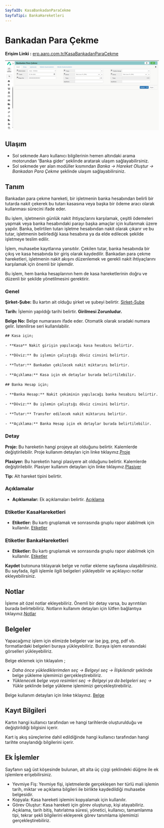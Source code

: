```yaml
---
SayfaID: KasaBankadanParaCekme
SayfaTipi: BankaHareketleri
---
```


# Bankadan Para Çekme

**Erişim Linki :** [erp.aaro.com.tr/KasaBankadanParaCekme](erp.aaro.com.tr/KasaBankadanParaCekme)

![Bankadan para çekme](bankadan-para-cekme.png "Bankadan para çekme")

## Ulaşım

- Sol sekmede Aaro kullanıcı bilgilerinin hemen altındaki arama motorundan 'Banka gider' şeklinde aratarak ulaşım sağlayabilirsiniz.
- Sol sekmede yer alan modüller kısmından *Banka -> Hareket Oluştur -> Bankadan Para Çekme* şeklinde ulaşım sağlayabilirsiniz.

## Tanım


Bankadan para çekme hareketi, bir işletmenin banka hesabından belirli bir tutarda nakit çekerek bu tutarı kasasına veya başka bir ödeme aracı olarak kullanması sürecini ifade eder. 

Bu işlem, işletmenin günlük nakit ihtiyaçlarını karşılamak, çeşitli ödemeleri yapmak veya banka hesabındaki parayı başka amaçlar için kullanmak üzere yapılır.
Banka, belirtilen tutarı işletme hesabından nakit olarak çıkarır ve bu tutar, işletmenin belirlediği kasa hesabına ya da elde edilecek şekilde işletmeye teslim edilir.

İşlem, muhasebe kayıtlarına yansıtılır. Çekilen tutar, banka hesabında bir çıkış ve kasa hesabında bir giriş olarak kaydedilir.
Bankadan para çekme hareketleri, işletmenin nakit akışını düzenlemek ve gerekli nakit ihtiyaçlarını karşılamak için önemli bir işlemdir.

Bu işlem, hem banka hesaplarının hem de kasa hareketlerinin doğru ve düzenli bir şekilde yönetilmesini gerektirir.

### Genel 

**Şirket-Şube:** Bu kartın ait olduğu şirket ve şubeyi belirtir. [Şirket-Şube](../TemelOzellikler/SirketSubeHareket.md)

**Tarih:** İşlemin yapıldığı tarihi belirtir. **Girilmesi Zorunludur.**

**Belge No:** Belge numarasını ifade eder. Otomatik olarak sıradaki numara gelir. İstenilirse seri kullanılabilir.

	## Kasa için;

	- **Kasa** Nakit girişin yapılacağı kasa hesabını belirtir.

	- **Döviz:** Bu işlemin çalıştığı döviz cinsini belirtir.
	
	- **Tutar:** Bankadan çekilecek nakit miktarını belirtir.

	- **Açıklama:** Kasa için ek detaylar burada belirtilebilir. 

	## Banka Hesap için;

	- **Banka Hesap:** Nakit çekiminin yapılacağı banka hesabını belirtir.

	- **Döviz:** Bu işlemin çalıştığı döviz cinsini belirtir.
	
	- **Tutar:** Transfer edilecek nakit miktarını belirtir.

	- **Açıklama:** Banka Hesap için ek detaylar burada belirtilebilir. 

### Detay

**Proje:** Bu hareketin hangi projeye ait olduğunu belirtir. Kalemlerde değiştirilebilir. Proje kullanım detayları için linke tıklayınız.[Proje](../TemelOzellikler/Proje.md)

**Plasiyer:** Bu hareketin hangi plasiyere ait olduğunu belirtir. Kalemlerde değiştirilebilir. Plasiyer kullanım detayları için linke tıklayınız.[Plasiyer](../TemelOzellikler/Plasiyer.md)

**Tip:** Alt hareket tipini belirtir.

### Açıklamalar

- **Açıklamalar:** Ek açıklamaları belirtir. [Açıklama](../TemelOzellikler/Aciklama.md)

### Etiketler KasaHareketleri

- **Etiketler:** Bu kartı gruplamak ve sonrasında gruplu rapor alabilmek için kullanılır. [Etiketler](../TemelOzellikler/Etiketler.md)

### Etiketler BankaHareketleri

- **Etiketler:** Bu kartı gruplamak ve sonrasında gruplu rapor alabilmek için kullanılır. [Etiketler](../TemelOzellikler/Etiketler.md)

 **Kaydet** butonuna tıklayarak belge ve notlar ekleme sayfasına ulaşabilirsiniz. 
Bu sayfada, ilgili işlemle ilgili belgeleri yükleyebilir ve açıklayıcı notlar ekleyebilirsiniz.

## Notlar 

İşleme ait özel notlar ekleyebiliriz. Önemli bir detay varsa, bu ayrıntıları burada belirtebiliriz. Notların kullanım detayları için lütfen bağlantıya tıklayınız.[Notlar](../TemelOzellikler/Notlar.md)

## Belgeler

Yapacağımız işlem için elimizde belgeler var ise jpg, png, pdf vb. formatlardaki belgeleri buraya yükleyebiliriz.
Buraya işlem esnasındaki görselleri yükleyebiliriz.

Belge eklemek için tıklayalım ;

- *Daha önce yüklediklerimden seç -> Belgeyi seç
-> İlişkilendir* şeklinde belge yükleme işlemimizi gerçekleştirebiliriz.
- *Yüklenecek belge veya resimleri seç -> Belgeyi ya da
 belgeleri seç -> Yükle* şeklinde belge yükleme işlemimizi gerçekleştirebiliriz.

Belge kullanım detayları için linke tıklayınız. [Belge](../TemelOzellikler/Belgeler.md)

## Kayıt Bilgileri

Kartın hangi kullanıcı tarafından ve hangi tarihlerde oluşturulduğu ve değiştirildiği bilgisini içerir.

Kart iş akış süreçlerine dahil edildiğinde hangi kullanıcı tarafından hangi tarihte onaylandığı bilgilerini içerir. 

## Ek İşlemler

 Sayfanın sağ üst köşesinde bulunan, alt alta üç çizgi şeklindeki düğme ile ek işlemlere erişebilirsiniz.








- Yevmiye Fiş: Yevmiye fişi, işletmelerde gerçekleşen her türlü mali işlemin tarih, miktar ve açıklama bilgileri ile birlikte kaydedildiği muhasebe belgesidir.
- Kopyala: Kasa hareketi işlemini kopyalamak için kullanılır.
- Görev Oluştur: Kasa hareketi için görev oluşturup, kişi atayabiliriz. Açıklama, tarih bitiş, hatırlatma süresi, yönetici, kullanıcı, tamamlanma tipi, tekrar şekli bilgilerini ekleyerek görev tanımlama işlemimizi gerçekleştirebiliriz.


